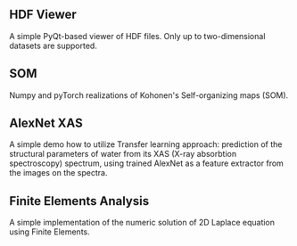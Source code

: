## HDF Viewer
A simple PyQt-based viewer of HDF files. Only up to two-dimensional datasets are supported.

## SOM
Numpy and pyTorch realizations of Kohonen's Self-organizing maps (SOM).

## AlexNet XAS
A simple demo how to utilize Transfer learning approach: prediction of the structural parameters of water from its XAS (X-ray absorbtion spectroscopy) spectrum, using trained AlexNet as a feature extractor from the images on the spectra.

## Finite Elements Analysis
A simple implementation of the numeric solution of 2D Laplace equation using Finite Elements.
